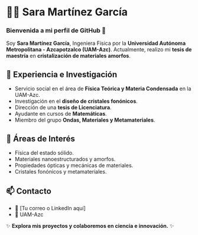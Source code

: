 # 👩‍🔬 Sara Martínez García

### Bienvenida a mi perfil de GitHub 🚀

Soy **Sara Martínez García**, Ingeniera Física por la **Universidad Autónoma Metropolitana - Azcapotzalco (UAM-Azc)**. Actualmente, realizo mi **tesis de maestría** en **cristalización de materiales amorfos**.

## 🔬 Experiencia e Investigación
- Servicio social en el área de **Física Teórica y Materia Condensada** en la UAM-Azc.
- Investigación en el **diseño de cristales fonónicos**.
- Dirección de una **tesis de Licenciatura**.
- Ayudante en cursos de **Matemáticas**.
- Miembro del grupo **Ondas, Materiales y Metamateriales**.

## 📌 Áreas de Interés
- Física del estado sólido.
- Materiales nanoestructurados y amorfos.
- Propiedades ópticas y mecánicas de materiales.
- Cristales fonónicos y metamateriales.

## 📫 Contacto
- 📧 [Tu correo o LinkedIn aquí]
- 🏫 UAM-Azc

✨ **Explora mis proyectos y colaboremos en ciencia e innovación.** ✨
